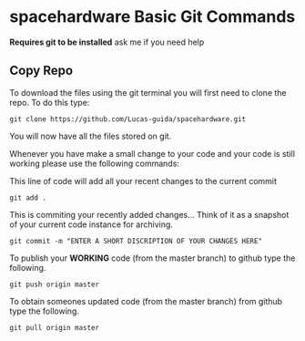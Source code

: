 # spacehardware Basic Git Commands

**Requires git to be installed** ask me if you need help

## Copy Repo
To download the files using the git terminal you will first need to clone the repo. To do this type:

```
git clone https://github.com/Lucas-guida/spacehardware.git
```

You will now have all the files stored on git.

Whenever you have make a small change to your code and your code is still working please use the following commands:

This line of code will add all your recent changes to the current commit
```
git add .
```

This is commiting your recently added changes... Think of it as a snapshot of your current code instance for archiving.
```
git commit -m "ENTER A SHORT DISCRIPTION OF YOUR CHANGES HERE"
```

To publish your **WORKING** code (from the master branch) to github type the following.
```
git push origin master
```
To obtain someones updated code (from the master branch) from github type the following.
```
git pull origin master
```
